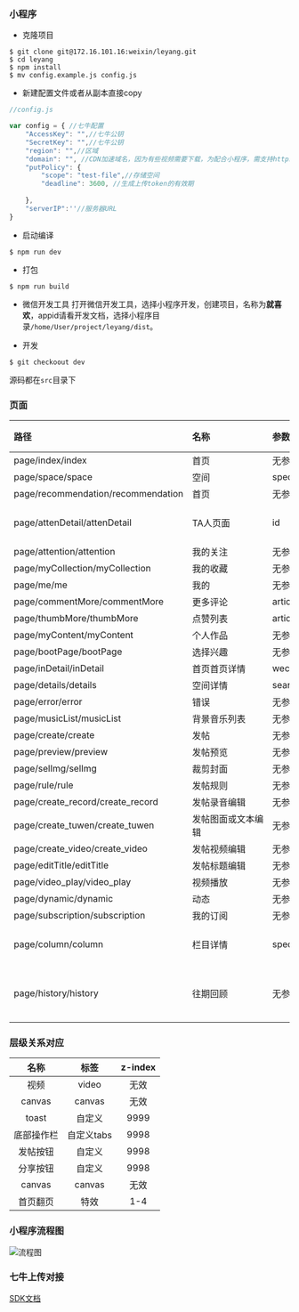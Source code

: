 ### 小程序
* 克隆项目

``` 
$ git clone git@172.16.101.16:weixin/leyang.git 
$ cd leyang 
$ npm install
$ mv config.example.js config.js

```

* 新建配置文件或者从副本直接copy

``` javascript 
//config.js

var config = { //七牛配置
	"AccessKey": "",//七牛公钥
	"SecretKey": "",//七牛公钥
	"region": "",//区域
	"domain": "", //CDN加速域名，因为有些视频需要下载，为配合小程序，需支持https
	"putPolicy": {
	    "scope": "test-file",//存储空间
	    "deadline": 3600, //生成上传token的有效期
	    
	},
	"serverIP":''//服务器URL
}
```

* 启动编译

```
$ npm run dev
```

* 打包

```
$ npm run build
```

* 微信开发工具
	打开微信开发工具，选择小程序开发，创建项目，名称为**就喜欢**，appid请看开发文档，选择小程序目录`/home/User/project/leyang/dist`。

* 开发

``` 
$ git checkoout dev 
```
源码都在`src`目录下
### 页面


|                         路径       |       名称       |     参数         |   备注 |  
|:----------------------------------|:----------------|:---------     	|:----|
|page/index/index                   |首页              |无参数          	|     |
|page/space/space                   |空间              |special_column_id,status |     |
|page/recommendation/recommendation |首页              |无参数          	|     |
|page/attenDetail/attenDetail       |TA人页面          |id             	|用户id|
|page/attention/attention           |我的关注           |无参数          	|     |
|page/myCollection/myCollection     |我的收藏           |无参数          	|     |
|page/me/me                         |我的              |无参数          	|     |
|page/commentMore/commentMore       |更多评论           |article_id,atype|     |
|page/thumbMore/thumbMore           |点赞列表　　　        |article_id,atype     		|     |
|page/myContent/myContent           |个人作品            |无参数     		|     |
|page/bootPage/bootPage             |选择兴趣           |无参数     		|     |
|page/inDetail/inDetail             |首页首页详情        |wechat_topic_id,search_status |     |
|page/details/details               |空间详情           |search_status,user_article_id |     |
|page/error/error                   |错误              |无参数     		|     |
|page/musicList/musicList           |背景音乐列表        |无参数    		|     |
|page/create/create                 |发帖              |无参数     		|     |
|page/preview/preview               |发帖预览           |无参数     		|     |
|page/selImg/selImg                 |裁剪封面           |无参数     		|     |
|page/rule/rule                     |发帖规则           |无参数     		|     |
|page/create_record/create_record   |发帖录音编辑        |无参数    		|     |
|page/create_tuwen/create_tuwen     |发帖图面或文本编辑   |无参数     		|     |
|page/create_video/create_video     |发帖视频编辑        |无参数    		|     |
|page/editTitle/editTitle           |发帖标题编辑        |无参数    		|     |
|page/video_play/video_play         |视频播放           |无参数     		|     |
|page/dynamic/dynamic               |动态              |无参数     		|     |
|page/subscription/subscription     |我的订阅　　　　　　　|无参数           |     |
|page/column/column                 |栏目详情　　　　　　　|special_column_id|栏目ID|
|page/history/history               |往期回顾　　　　　　　|无参数　　　　　　　　　　　　|期刊列表|

### 层级关系对应
| 名称 | 标签 | z-index |
| :-------: | :--------:| :--: |
| 视频 | video | 无效 |
| canvas | canvas| 无效|
| toast | 自定义| 9999|
| 底部操作栏| 自定义tabs| 9998|
| 发帖按钮| 自定义| 9998|
| 分享按钮| 自定义| 9998|
| canvas| canvas| 无效|
| 首页翻页|特效|1-4|

### 小程序流程图
![流程图](http://on-img.com/chart_image/5a28e606e4b015e677289ffd.png)

###  七牛上传对接

[SDK文档](https://github.com/gpake/qiniu-wxapp-sdk)

